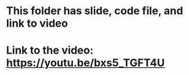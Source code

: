 # This folder has slide, code file, and link to video
# Link to the video: https://youtu.be/bxs5_TGFT4U
